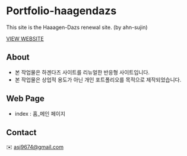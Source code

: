 # Portfolio-haagendazs

This site is the Haaagen-Dazs renewal site. (by ahn-sujin)

[VIEW WEBSITE](https://ahn-sujin.github.io/Portfolio-haagendazs/)

## About
* 본 작업물은 하겐다즈 사이트를 리뉴얼한 반응형 사이트입니다.  
* 본 작업물은 상업적 용도가 아닌 개인 포트폴리오를 목적으로 제작되었습니다. 

## Web Page 
* index : 홈_메인 페이지

## Contact 
:envelope: asj9674@gmail.com
